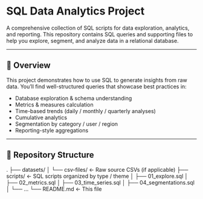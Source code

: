# SQL Data Analytics Project

A comprehensive collection of SQL scripts for data exploration, analytics, and reporting. This repository contains SQL queries and supporting files to help you explore, segment, and analyze data in a relational database.

---

## 🚀 Overview

This project demonstrates how to use SQL to generate insights from raw data. You’ll find well-structured queries that showcase best practices in:

- Database exploration & schema understanding  
- Metrics & measures calculation  
- Time-based trends (daily / monthly / quarterly analyses)  
- Cumulative analytics  
- Segmentation by category / user / region  
- Reporting-style aggregations  



---

## 📁 Repository Structure

.
├── datasets/
│ └── csv-files/ ← Raw source CSVs (if applicable)
├── scripts/ ← SQL scripts organized by type / theme
│ ├── 01_explore.sql
│ ├── 02_metrics.sql
│ ├── 03_time_series.sql
│ ├── 04_segmentations.sql
│ └── …
└── README.md ← This file










